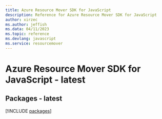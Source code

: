 ```yaml
---
title: Azure Resource Mover SDK for JavaScript
description: Reference for Azure Resource Mover SDK for JavaScript
author: xirzec
ms.author: jeffish
ms.data: 04/11/2023
ms.topic: reference
ms.devlang: javascript
ms.service: resourcemover
---
```

# Azure Resource Mover SDK for JavaScript - latest
## Packages - latest
[!INCLUDE [packages](resource-mover-index.md)]